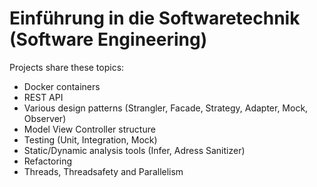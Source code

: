 # Einführung in die Softwaretechnik (Software Engineering)
Projects share these topics:
- Docker containers
- REST API
- Various design patterns (Strangler, Facade, Strategy, Adapter, Mock, Observer)
- Model View Controller structure
- Testing (Unit, Integration, Mock)
- Static/Dynamic analysis tools (Infer, Adress Sanitizer)
- Refactoring
- Threads, Threadsafety and Parallelism
